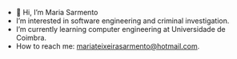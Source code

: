 - 👋 Hi, I’m Maria Sarmento
- I’m interested in software engineering and criminal investigation.
- I’m currently learning computer engineering at Universidade de Coimbra.
- How to reach me: mariateixeirasarmento@hotmail.com.

<!---
sarmento13/sarmento13 is a ✨ special ✨ repository because its `README.md` (this file) appears on your GitHub profile.
You can click the Preview link to take a look at your changes.
--->
